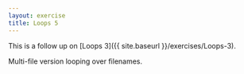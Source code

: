 ```yaml
---
layout: exercise
title: Loops 5
---
```


This is a follow up on [Loops 3]({{ site.baseurl }}/exercises/Loops-3).

Multi-file version looping over filenames.
